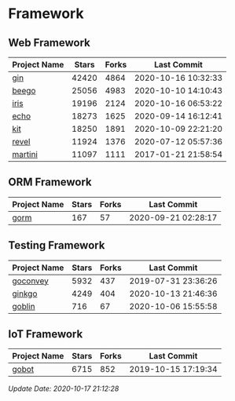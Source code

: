 # Framework

## Web Framework

| Project Name | Stars | Forks | Last Commit |
| ------------ | ----- | ----- | ----------- |
| [gin](https://github.com/gin-gonic/gin) | 42420 | 4864 | 2020-10-16 10:32:33 |
| [beego](https://github.com/astaxie/beego) | 25056 | 4983 | 2020-10-10 14:10:43 |
| [iris](https://github.com/kataras/iris) | 19196 | 2124 | 2020-10-16 06:53:22 |
| [echo](https://github.com/labstack/echo) | 18273 | 1625 | 2020-09-14 16:12:41 |
| [kit](https://github.com/go-kit/kit) | 18250 | 1891 | 2020-10-09 22:21:20 |
| [revel](https://github.com/revel/revel) | 11924 | 1376 | 2020-07-12 05:57:36 |
| [martini](https://github.com/go-martini/martini) | 11097 | 1111 | 2017-01-21 21:58:54 |

## ORM Framework

| Project Name | Stars | Forks | Last Commit |
| ------------ | ----- | ----- | ----------- |
| [gorm](https://github.com/jinzhu/gorm) | 167 | 57 | 2020-09-21 02:28:17 |

## Testing Framework

| Project Name | Stars | Forks | Last Commit |
| ------------ | ----- | ----- | ----------- |
| [goconvey](https://github.com/smartystreets/goconvey) | 5932 | 437 | 2019-07-31 23:36:26 |
| [ginkgo](https://github.com/onsi/ginkgo) | 4249 | 404 | 2020-10-13 21:46:36 |
| [goblin](https://github.com/franela/goblin) | 716 | 67 | 2020-10-06 15:55:58 |

## IoT Framework

| Project Name | Stars | Forks | Last Commit |
| ------------ | ----- | ----- | ----------- |
| [gobot](https://github.com/hybridgroup/gobot) | 6715 | 852 | 2019-10-15 17:19:34 |

*Update Date: 2020-10-17 21:12:28*